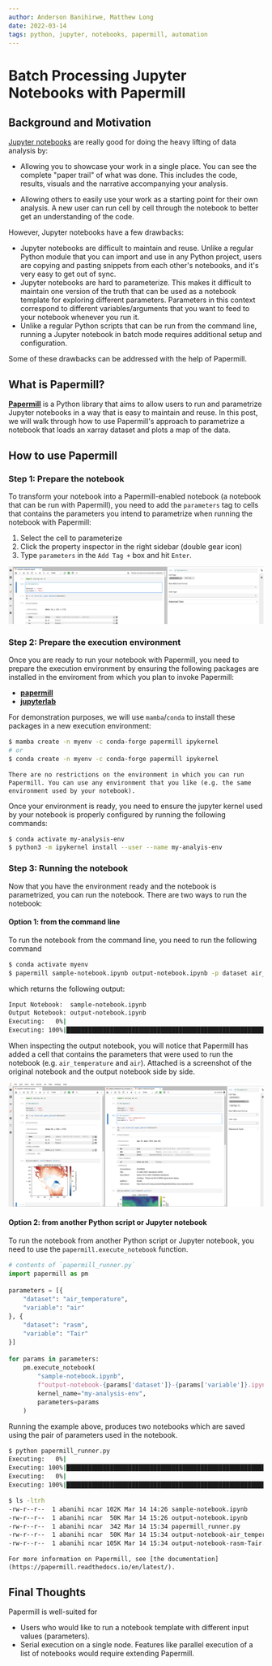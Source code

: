 ```yaml
---
author: Anderson Banihirwe, Matthew Long
date: 2022-03-14
tags: python, jupyter, notebooks, papermill, automation
---
```


# Batch Processing Jupyter Notebooks with Papermill

## Background and Motivation

[Jupyter notebooks](https://jupyter.org/) are really good for doing the heavy lifting of data analysis by:

- Allowing you to showcase your work in a single place. You can see the complete "paper trail" of what was done. This includes the code, results, visuals and the narrative accompanying your analysis.

- Allowing others to easily use your work as a starting point for their own analysis. A new user can run cell by cell through the notebook to better get an understanding of the code.

However, Jupyter notebooks have a few drawbacks:

- Jupyter notebooks are difficult to maintain and reuse. Unlike a regular Python module that you can import and use in any Python project, users are copying and pasting snippets from each other's notebooks, and it's very easy to get out of sync.
- Jupyter notebooks are hard to parameterize. This makes it difficult to maintain one version of the truth that can be used as a notebook template for exploring different parameters. Parameters in this context correspond to different variables/arguments that you want to feed to your notebook whenever you run it.
- Unlike a regular Python scripts that can be run from the command line, running a Jupyter notebook in batch mode requires additional setup and configuration.

Some of these drawbacks can be addressed with the help of Papermill.

## What is Papermill?

[**Papermill**](https://papermill.readthedocs.io/en/latest/) is a Python library that aims to allow users to run and parametrize Jupyter notebooks in a way that is easy to maintain and reuse. In this post, we will walk through how to use Papermill's approach to parametrize a notebook that loads an xarray dataset and plots a map of the data.

## How to use Papermill

### Step 1: Prepare the notebook

To transform your notebook into a Papermill-enabled notebook (a notebook that can be run with Papermill), you need to add the `parameters` tag to cells that contains the parameters you intend to parametrize when running the notebook with Papermill:

1. Select the cell to parameterize
2. Click the property inspector in the right sidebar (double gear icon)
3. Type `parameters` in the `Add Tag +` box and hit `Enter`.

![](../../images/papermill-parameters.png)

### Step 2: Prepare the execution environment

Once you are ready to run your notebook with Papermill, you need to prepare the execution environment by ensuring the following packages are installed in the enviroment from which you plan to invoke Papermill:

- [**papermill**](https://papermill.readthedocs.io/en/latest/)
- [**jupyterlab**](https://jupyterlab.readthedocs.io/en/stable/)

For demonstration purposes, we will use `mamba`/`conda` to install these packages in a new execution environment:

```bash
$ mamba create -n myenv -c conda-forge papermill ipykernel
# or
$ conda create -n myenv -c conda-forge papermill ipykernel
```

```{note}
There are no restrictions on the environment in which you can run Papermill. You can use any environment that you like (e.g. the same environment used by your notebook).
```

Once your environment is ready, you need to ensure the jupyter kernel used by your notebook is properly configured by running the following commands:

```bash
$ conda activate my-analysis-env
$ python3 -m ipykernel install --user --name my-analyis-env
```

### Step 3: Running the notebook

Now that you have the environment ready and the notebook is parametrized, you can run the notebook. There are two ways to run the notebook:

#### Option 1: from the command line

To run the notebook from the command line, you need to run the following command

```bash
$ conda activate myenv
$ papermill sample-notebook.ipynb output-notebook.ipynb -p dataset air_temperature -p variable air -k my-analysis-env
```

which returns the following output:

```bash
Input Notebook:  sample-notebook.ipynb
Output Notebook: output-notebook.ipynb
Executing:   0%|                                                                                                                                   | 0/6 [00:00<?, ?cell/s]Executing notebook with kernel: my-analysis-env
Executing: 100%|███████████████████████████████████████████████████████████████████████████████████████████████████████████████████████████| 6/6 [00:05<00:00,  1.05cell/s]
```

When inspecting the output notebook, you will notice that Papermill has added a cell that contains the parameters that were used to run the notebook (e.g. `air_temperature` and `air`). Attached is a screenshot of the original notebook and the output notebook side by side.

![](../../images/papermill-executed-notebook.png)

#### Option 2: from another Python script or Jupyter notebook

To run the notebook from another Python script or Jupyter notebook, you need to use the `papermill.execute_notebook` function.

```python
# contents of `papermill_runner.py`
import papermill as pm

parameters = [{
    "dataset": "air_temperature",
    "variable": "air"
}, {
    "dataset": "rasm",
    "variable": "Tair"
}]

for params in parameters:
    pm.execute_notebook(
        "sample-notebook.ipynb",
        f"output-notebook-{params['dataset']}-{params['variable']}.ipynb",
        kernel_name="my-analysis-env",
        parameters=params
    )
```

Running the example above, produces two notebooks which are saved using the pair of parameters used in the notebook.

```bash
$ python papermill_runner.py
Executing:   0%|                                                                                                                                   | 0/6 [00:00<?, ?cell/s]CONDA_PREFIX=/glade/work/abanihi/opt/miniconda/envs/my-analysis-env
Executing: 100%|███████████████████████████████████████████████████████████████████████████████████████████████████████████████████████████| 6/6 [00:06<00:00,  1.06s/cell]
Executing:   0%|                                                                                                                                   | 0/6 [00:00<?, ?cell/s]CONDA_PREFIX=/glade/work/abanihi/opt/miniconda/envs/my-analysis-env
Executing: 100%|███████████████████████████████████████████████████████████████████████████████████████████████████████████████████████████| 6/6 [00:03<00:00,  1.69cell/s]
```

```bash
$ ls -ltrh
-rw-r--r--  1 abanihi ncar 102K Mar 14 14:26 sample-notebook.ipynb
-rw-r--r--  1 abanihi ncar  50K Mar 14 15:26 output-notebook.ipynb
-rw-r--r--  1 abanihi ncar  342 Mar 14 15:34 papermill_runner.py
-rw-r--r--  1 abanihi ncar  50K Mar 14 15:34 output-notebook-air_temperature-air.ipynb
-rw-r--r--  1 abanihi ncar 105K Mar 14 15:34 output-notebook-rasm-Tair.ipynb
```

```{note}
For more information on Papermill, see [the documentation](https://papermill.readthedocs.io/en/latest/).
```

## Final Thoughts

Papermill is well-suited for

- Users who would like to run a notebook template with different input values (parameters).
- Serial execution on a single node. Features like parallel execution of a list of notebooks would require extending Papermill.
